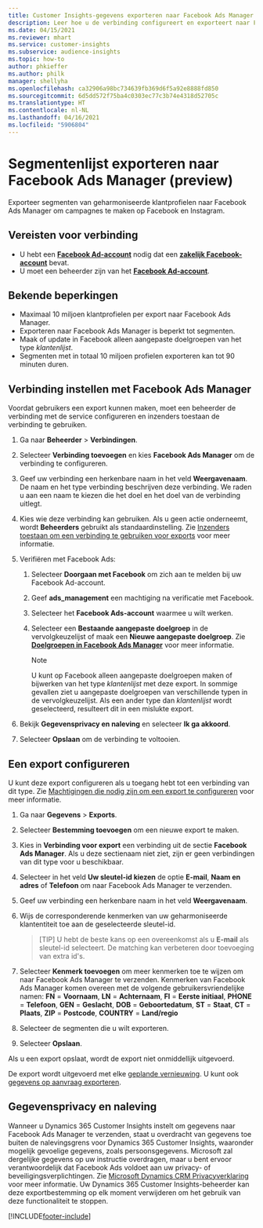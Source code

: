 ```yaml
---
title: Customer Insights-gegevens exporteren naar Facebook Ads Manager
description: Leer hoe u de verbinding configureert en exporteert naar Facebook Ads Manager.
ms.date: 04/15/2021
ms.reviewer: mhart
ms.service: customer-insights
ms.subservice: audience-insights
ms.topic: how-to
author: phkieffer
ms.author: philk
manager: shellyha
ms.openlocfilehash: ca32906a98bc734639fb369d6f5a92e8888fd850
ms.sourcegitcommit: 6d5dd572f75ba4c0303ec77c3b74e4318d52705c
ms.translationtype: HT
ms.contentlocale: nl-NL
ms.lasthandoff: 04/16/2021
ms.locfileid: "5906804"
---
```

# <a name="export-segments-list-to-facebook-ads-manager-preview"></a>Segmentenlijst exporteren naar Facebook Ads Manager (preview)

Exporteer segmenten van geharmoniseerde klantprofielen naar Facebook Ads Manager om campagnes te maken op Facebook en Instagram.

## <a name="prerequisites-for-connection"></a>Vereisten voor verbinding

- U hebt een [**Facebook Ad-account**](https://www.facebook.com/business/learn/lessons/step-by-step-ads-manager-account) nodig dat een [**zakelijk Facebook-account**](https://business.facebook.com/) bevat.
- U moet een beheerder zijn van het [**Facebook Ad-account**](https://www.facebook.com/business/learn/lessons/step-by-step-ads-manager-account).

## <a name="known-limitations"></a>Bekende beperkingen

- Maximaal 10 miljoen klantprofielen per export naar Facebook Ads Manager.
- Exporteren naar Facebook Ads Manager is beperkt tot segmenten.
- Maak of update in Facebook alleen aangepaste doelgroepen van het type *klantenlijst*.
- Segmenten met in totaal 10 miljoen profielen exporteren kan tot 90 minuten duren.

## <a name="set-up-connection-to-facebook-ads-manager"></a>Verbinding instellen met Facebook Ads Manager

Voordat gebruikers een export kunnen maken, moet een beheerder de verbinding met de service configureren en inzenders toestaan de verbinding te gebruiken.

1. Ga naar **Beheerder** > **Verbindingen**.

1. Selecteer **Verbinding toevoegen** en kies **Facebook Ads Manager** om de verbinding te configureren.

1. Geef uw verbinding een herkenbare naam in het veld **Weergavenaam**. De naam en het type verbinding beschrijven deze verbinding. We raden u aan een naam te kiezen die het doel en het doel van de verbinding uitlegt.

1. Kies wie deze verbinding kan gebruiken. Als u geen actie onderneemt, wordt **Beheerders** gebruikt als standaardinstelling. Zie [Inzenders toestaan om een verbinding te gebruiken voor exports](connections.md#allow-contributors-to-use-a-connection-for-exports) voor meer informatie.

1. Verifiëren met Facebook Ads: 

   1. Selecteer **Doorgaan met Facebook** om zich aan te melden bij uw Facebook Ad-account.

   1. Geef **ads_management** een machtiging na verificatie met Facebook.

   1. Selecteer het **Facebook Ads-account** waarmee u wilt werken.

   1. Selecteer een **Bestaande aangepaste doelgroep** in de vervolgkeuzelijst of maak een **Nieuwe aangepaste doelgroep**. Zie [**Doelgroepen in Facebook Ads Manager**](https://www.facebook.com/business/help/744354708981227?id=2469097953376494) voor meer informatie.
      > [!NOTE]
      > U kunt op Facebook alleen aangepaste doelgroepen maken of bijwerken van het type *klantenlijst* met deze export. In sommige gevallen ziet u aangepaste doelgroepen van verschillende typen in de vervolgkeuzelijst. Als een ander type dan *klantenlijst* wordt geselecteerd, resulteert dit in een mislukte export. 

1. Bekijk **Gegevensprivacy en naleving** en selecteer **Ik ga akkoord**.

1. Selecteer **Opslaan** om de verbinding te voltooien.

## <a name="configure-an-export"></a>Een export configureren

U kunt deze export configureren als u toegang hebt tot een verbinding van dit type. Zie [Machtigingen die nodig zijn om een export te configureren](export-destinations.md#set-up-a-new-export) voor meer informatie.

1. Ga naar **Gegevens** > **Exports**.

1. Selecteer **Bestemming toevoegen** om een nieuwe export te maken. 

1. Kies in **Verbinding voor export** een verbinding uit de sectie **Facebook Ads Manager**. Als u deze sectienaam niet ziet, zijn er geen verbindingen van dit type voor u beschikbaar.

1. Selecteer in het veld **Uw sleutel-id kiezen** de optie **E-mail**, **Naam en adres** of **Telefoon** om naar Facebook Ads Manager te verzenden. 

1. Geef uw verbinding een herkenbare naam in het veld **Weergavenaam**.

1. Wijs de corresponderende kenmerken van uw geharmoniseerde klantentiteit toe aan de geselecteerde sleutel-id.
   > [TIP] U hebt de beste kans op een overeenkomst als u **E-mail** als sleutel-id selecteert. De matching kan verbeteren door toevoeging van extra id's.

1. Selecteer **Kenmerk toevoegen** om meer kenmerken toe te wijzen om naar Facebook Ads Manager te verzenden. Kenmerken van Facebook Ads Manager komen overeen met de volgende gebruikersvriendelijke namen: **FN** = **Voornaam**, **LN** = **Achternaam**, **FI** = **Eerste initiaal**, **PHONE** = **Telefoon**, **GEN** = **Geslacht**, **DOB** = **Geboortedatum**, **ST** = **Staat**, **CT** = **Plaats**, **ZIP** = **Postcode**, **COUNTRY** = **Land/regio**

1. Selecteer de segmenten die u wilt exporteren.

1. Selecteer **Opslaan**.

Als u een export opslaat, wordt de export niet onmiddellijk uitgevoerd.

De export wordt uitgevoerd met elke [geplande vernieuwing](system.md#schedule-tab). U kunt ook [gegevens op aanvraag exporteren](export-destinations.md#run-exports-on-demand). 

## <a name="data-privacy-and-compliance"></a>Gegevensprivacy en naleving

Wanneer u Dynamics 365 Customer Insights instelt om gegevens naar Facebook Ads Manager te verzenden, staat u overdracht van gegevens toe buiten de nalevingsgrens voor Dynamics 365 Customer Insights, waaronder mogelijk gevoelige gegevens, zoals persoonsgegevens. Microsoft zal dergelijke gegevens op uw instructie overdragen, maar u bent ervoor verantwoordelijk dat Facebook Ads voldoet aan uw privacy- of beveiligingsverplichtingen. Zie [Microsoft Dynamics CRM Privacyverklaring](https://go.microsoft.com/fwlink/?linkid=396732) voor meer informatie.
Uw Dynamics 365 Customer Insights-beheerder kan deze exportbestemming op elk moment verwijderen om het gebruik van deze functionaliteit te stoppen.


[!INCLUDE[footer-include](../includes/footer-banner.md)]
